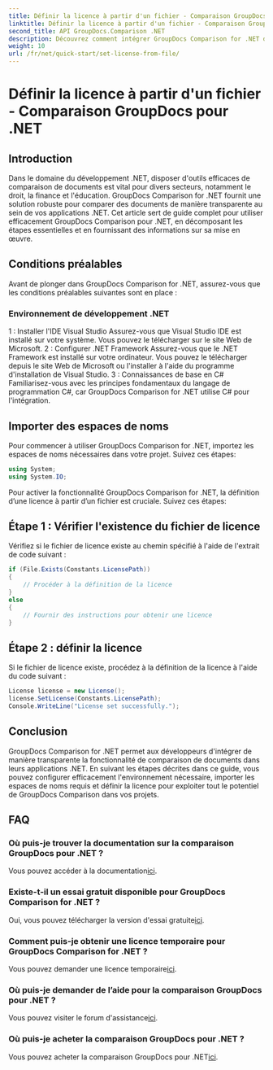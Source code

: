 ```yaml
---
title: Définir la licence à partir d'un fichier - Comparaison GroupDocs pour .NET
linktitle: Définir la licence à partir d'un fichier - Comparaison GroupDocs pour .NET
second_title: API GroupDocs.Comparison .NET
description: Découvrez comment intégrer GroupDocs Comparison for .NET de manière transparente dans vos applications. Configurez, importez des espaces de noms et comparez des documents sans effort.
weight: 10
url: /fr/net/quick-start/set-license-from-file/
---
```


# Définir la licence à partir d'un fichier - Comparaison GroupDocs pour .NET

## Introduction
Dans le domaine du développement .NET, disposer d'outils efficaces de comparaison de documents est vital pour divers secteurs, notamment le droit, la finance et l'éducation. GroupDocs Comparison for .NET fournit une solution robuste pour comparer des documents de manière transparente au sein de vos applications .NET. Cet article sert de guide complet pour utiliser efficacement GroupDocs Comparison pour .NET, en décomposant les étapes essentielles et en fournissant des informations sur sa mise en œuvre.
## Conditions préalables
Avant de plonger dans GroupDocs Comparison for .NET, assurez-vous que les conditions préalables suivantes sont en place :
### Environnement de développement .NET
1 : Installer l'IDE Visual Studio
Assurez-vous que Visual Studio IDE est installé sur votre système. Vous pouvez le télécharger sur le site Web de Microsoft.
2 : Configurer .NET Framework
Assurez-vous que le .NET Framework est installé sur votre ordinateur. Vous pouvez le télécharger depuis le site Web de Microsoft ou l'installer à l'aide du programme d'installation de Visual Studio.
3 : Connaissances de base en C#
Familiarisez-vous avec les principes fondamentaux du langage de programmation C#, car GroupDocs Comparison for .NET utilise C# pour l'intégration.

## Importer des espaces de noms
Pour commencer à utiliser GroupDocs Comparison for .NET, importez les espaces de noms nécessaires dans votre projet. Suivez ces étapes:
```csharp
using System;
using System.IO;
```

Pour activer la fonctionnalité GroupDocs Comparison for .NET, la définition d’une licence à partir d’un fichier est cruciale. Suivez ces étapes:
## Étape 1 : Vérifier l'existence du fichier de licence
Vérifiez si le fichier de licence existe au chemin spécifié à l'aide de l'extrait de code suivant :
```csharp
if (File.Exists(Constants.LicensePath))
{
    // Procéder à la définition de la licence
}
else
{
    // Fournir des instructions pour obtenir une licence
}
```
## Étape 2 : définir la licence
Si le fichier de licence existe, procédez à la définition de la licence à l'aide du code suivant :
```csharp
License license = new License();
license.SetLicense(Constants.LicensePath);
Console.WriteLine("License set successfully.");
```

## Conclusion
GroupDocs Comparison for .NET permet aux développeurs d'intégrer de manière transparente la fonctionnalité de comparaison de documents dans leurs applications .NET. En suivant les étapes décrites dans ce guide, vous pouvez configurer efficacement l'environnement nécessaire, importer les espaces de noms requis et définir la licence pour exploiter tout le potentiel de GroupDocs Comparison dans vos projets.
## FAQ
### Où puis-je trouver la documentation sur la comparaison GroupDocs pour .NET ?
 Vous pouvez accéder à la documentation[ici](https://tutorials.groupdocs.com/comparison/net/).
### Existe-t-il un essai gratuit disponible pour GroupDocs Comparison for .NET ?
 Oui, vous pouvez télécharger la version d'essai gratuite[ici](https://releases.groupdocs.com/).
### Comment puis-je obtenir une licence temporaire pour GroupDocs Comparison for .NET ?
 Vous pouvez demander une licence temporaire[ici](https://purchase.groupdocs.com/temporary-license/).
### Où puis-je demander de l’aide pour la comparaison GroupDocs pour .NET ?
 Vous pouvez visiter le forum d'assistance[ici](https://forum.groupdocs.com/c/comparison/12).
### Où puis-je acheter la comparaison GroupDocs pour .NET ?
 Vous pouvez acheter la comparaison GroupDocs pour .NET[ici](https://purchase.groupdocs.com/buy).